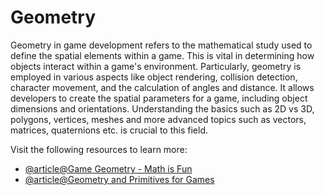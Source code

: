# Geometry

Geometry in game development refers to the mathematical study used to define the spatial elements within a game. This is vital in determining how objects interact within a game's environment. Particularly, geometry is employed in various aspects like object rendering, collision detection, character movement, and the calculation of angles and distance. It allows developers to create the spatial parameters for a game, including object dimensions and orientations. Understanding the basics such as 2D vs 3D, polygons, vertices, meshes and more advanced topics such as vectors, matrices, quaternions etc. is crucial to this field.

Visit the following resources to learn more:

- [@article@Game Geometry - Math is Fun](https://www.mathsisfun.com/geometry/index.html)
- [@article@Geometry and Primitives for Games](https://dev.to/fkkarakurt/geometry-and-primitives-in-game-development-1og)
